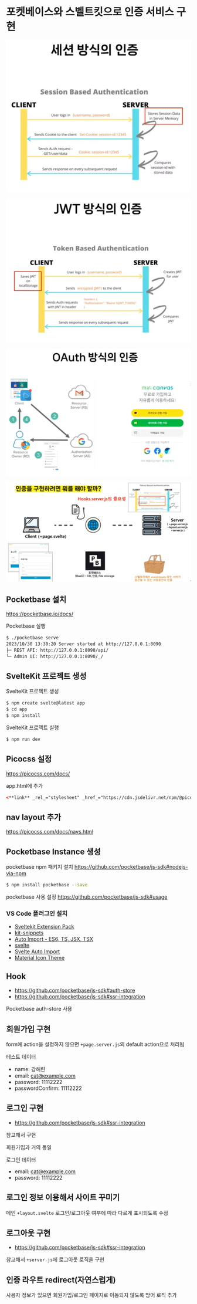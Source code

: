 # 포켓베이스와 스벨트킷으로 인증 서비스 구현

![세션 방식의 인증](attachments/20231029215129.png)

![JWT 방식의 인증](attachments/20231029215203.png)

![OAuth 방식의 인증](attachments/20231029215222.png)

![인증 구현](attachments/20231029220447.png)

## Pocketbase 설치
https://pocketbase.io/docs/

Pocketbase 실행
```bash
$ ./pocketbase serve
2023/10/30 13:30:20 Server started at http://127.0.0.1:8090
├─ REST API: http://127.0.0.1:8090/api/
└─ Admin UI: http://127.0.0.1:8090/_/
```

## SvelteKit 프로젝트 생성

SvelteKit 프로젝트 생성
```bash
$ npm create svelte@latest app
$ cd app
$ npm install
```

SvelteKit 프로젝트 실행
```bash
$ npm run dev
```

## Picocss 설정
https://picocss.com/docs/

app.html에 추가
```html
<**link** _rel_="stylesheet" _href_="https://cdn.jsdelivr.net/npm/@picocss/pico@1/css/pico.min.css">
```

## nav layout 추가
https://picocss.com/docs/navs.html


## Pocketbase Instance 생성

pocketbase npm 패키지 설치
https://github.com/pocketbase/js-sdk#nodejs-via-npm
```bash
$ npm install pocketbase --save
```

pocketbase 사용 설정
https://github.com/pocketbase/js-sdk#usage

### VS Code 플러그인 설치
- [Sveltekit Extension Pack](https://marketplace.visualstudio.com/items?itemName=ZimbronApps.sveltekit-extension-pack)
- [kit-snippets](https://marketplace.visualstudio.com/items?itemName=ArielSalgado.kit-snippets)
- [Auto Import - ES6, TS, JSX, TSX](https://marketplace.visualstudio.com/items?itemName=NuclleaR.vscode-extension-auto-import)
- [svelte](https://marketplace.visualstudio.com/items?itemName=1YiB.svelte-bundle)
- [Svelte Auto Import](https://marketplace.visualstudio.com/items?itemName=pivaszbs.svelte-autoimport)
- [Material Icon Theme](https://marketplace.visualstudio.com/items?itemName=PKief.material-icon-theme)


## Hook
- https://github.com/pocketbase/js-sdk#auth-store
- https://github.com/pocketbase/js-sdk#ssr-integration

Pocketbase auth-store 사용


## 회원가입 구현

form에 action을 설정하지 않으면 `+page.server.js`의 default action으로 처리됨

테스트 데이터
- name: 강해린
- email: cat@example.com
- password: 11112222
- passwordConfirm: 11112222


## 로그인 구현
- https://github.com/pocketbase/js-sdk#ssr-integration

참고해서 구현

회원가입과 거의 동일

로그인 데이터
- email: cat@example.com
- password: 11112222


## 로그인 정보 이용해서 사이트 꾸미기
메인 `+layout.svelte` 로그인/로그아웃 여부에 따라 다르게 표시되도록 수정


## 로그아웃 구현
- https://github.com/pocketbase/js-sdk#ssr-integration

참고해서 `+server.js`에 로그아웃 로직을 구현


## 인증 라우트 redirect(자연스럽게)
사용자 정보가 있으면 회원가입/로그인 페이지로 이동되지 않도록 방어 로직 추가
